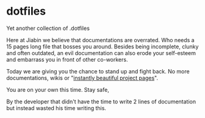 # dotfiles

Yet another collection of .dotfiles

Here at Jiabin we believe that documentations are overrated. Who needs a 15 pages long file that bosses you around. Besides being incomplete, clunky and often outdated, an evil documentation can also erode your self-esteem and embarrass you in front of other co-workers.

Today we are giving you the chance to stand up and fight back. No more documentations, wikis or "[instantly beautiful project pages](https://github.com/blog/1081-instantly-beautiful-project-pages)".

You are on your own this time. Stay safe,

By the developer that didn't have the time to write 2 lines of documentation but instead wasted his time writing this.
